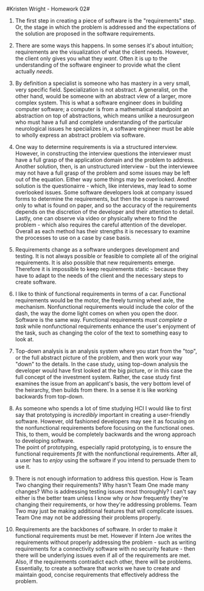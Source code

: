 #Kristen Wright - Homework 02#

1.	The first step in creating a piece of software is the "requirements" step. Or, the stage in which 
the problem is addressed and the expectations of the solution are proposed in the software requirements.

2.	There are some ways this happens. In some senses it's about intuition; requirements are the
 visualization of what the client needs. However, the client only gives you what they _want_. Often
 it is up to the understanding of the software engineer to provide what the client actually _needs_.

3.	By definition a specialist is someone who has mastery in a very small, very specific field. Specialization 
is not abstract. A generalist, on the other hand, would be someone with an abstract view of a larger, 
more complex system. This is what a software engineer does in building computer software; a computer is
 from a mathematical standpoint an abstraction on top of abstractions, which means unlike a neurosurgeon
who must have a full and complete understanding of the particular neurological issues he specializes in, 
a software engineer must be able to wholly express an abstract problem via software.

4.	One way to determine requirements is via a structured interview. However, in constructing the interview
 questions the interviewer must have a full grasp of the application domain and the problem to address. Another
 solution, then, is an unstructured interview - but the interviewee may not have a full grasp of the problem
 and some issues may be left out of the equation. Either way some things may be overlooked. Another solution is
 the questionairre - which, like interviews, may lead to some overlooked issues. Some software developers look at
company issued forms to determine the requirements, but then the scope is narrowed only to what is found 
on paper, and so the accuracy of the requirements depends on the discretion of the developer and their attention
 to detail. Lastly, one can observe via video or physically where to find the problem - which also requires
 the careful attention of the developer.  Overall as each method has their strengths it is necessary to examine the
 processes to use on a case by case basis.

5.	Requirements change as a software undergoes development and testing. It is not always possible or feasible
 to complete all of the original requirements. It is also possible that new requirements emerge. Therefore 
it is impossible to keep requirements static - because they have to adapt to the needs of the client and the necessary 
steps to create software.

6.	I like to think of functional requirements in terms of a car. Functional requirements would be the motor, 
the freely turning wheel axle, the mechanism. Nonfunctional requirements would include the color of the dash, the
 way the dome light comes on when you open the door. Software is the same way. Functional requirements must 
_complete a task_ while nonfunctional requirements enhance the user's enjoyment of the task, such as changing the
 color of the text to something easy to look at.

7.	Top-down analysis is an analysis system where you start from the "top", or the full abstract picture of the 
problem, and then work your way "down" to the details. In the case study, using top-down analysis the developer would have
 first looked at the big picture, or in this case the full concept of the investment system. Rather, the case study first 
examines the issue from an applicant's basis, the very bottom level of the heirarchy, then builds from there. In a sense it is
 like working backwards from top-down.

8.	As someone who spends a lot of time studying HCI I would like to first say that prototyping is _incredibly_ important
 in creating a user-friendly software. However, old fashioned developers may see it as focusing on the nonfunctional requirements 
before focusing on the functional ones. This, to them, would be completely backwards and the wrong approach to developing software.  
The point of prototyping, especially rapid prototyping, is to ensure the functional requirements _fit_ with the nonfunctional requirements.
 After all, a user has to _enjoy_ using the software if you intend to persuade them to use it.

9.	There is not enough information to address this question. How is Team Two changing their requirements? Why hasn't Team One made many changes?
 Who is addressing testing issues most thoroughly? I can't say either is the better team unless I know why or _how_ frequently they're changing their
 requirements, or how they're addressing problems. Team Two may just be making additional features that will complicate issues. Team One may not be addressing
 their problems properly.

10.	Requirements are the backbones of software. In order to make it functional requirements must be met. However if Intern Joe 
writes the requirements without properly addressing the problem - such as writing requirements for a connectivity software with no 
security feature - then there will be underlying issues even if all of the requirements are met. Also, if the requirements contradict each
 other, there will be problems. Essentially, to create a software that _works_ we have to create and maintain good, concise requirements
 that effectively address the problem.